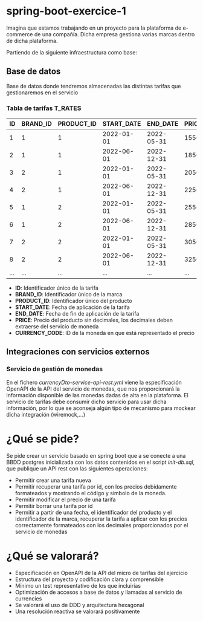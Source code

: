 # spring-boot-exercice-1

Imagina que estamos trabajando en un proyecto para la plataforma de e-commerce de una compañía. Dicha empresa gestiona varias marcas dentro de dicha plataforma.

Partiendo de la siguiente infraestructura como base:

## Base de datos

Base de datos donde tendremos almacenadas las distintas tarifas que gestionaremos en el servicio

### Tabla de tarifas **T_RATES**

| ID | BRAND_ID | PRODUCT_ID | START_DATE | END_DATE   | PRICE | CURRENCY_CODE |
|----| -------- | ---------- | ---------- | ---------- | ----- | ------------- |
| 1  | 1        | 1          | 2022-01-01 | 2022-05-31 | 1550 | EUR           |
| 2  | 1        | 1          | 2022-06-01 | 2022-12-31 | 1850 | USD           |
| 3  | 2        | 1          | 2022-01-01 | 2022-05-31 | 2050 | EUR           |
| 4  | 2        | 1          | 2022-06-01 | 2022-12-31 | 2250 | USD           |
| 5  | 1        | 2          | 2022-01-01 | 2022-05-31 | 2550 | EUR           |
| 6  | 1        | 2          | 2022-06-01 | 2022-12-31 | 2850 | USD           |
| 7  | 2        | 2          | 2022-01-01 | 2022-05-31 | 3050 | EUR           |
| 8  | 2        | 2          | 2022-06-01 | 2022-12-31 | 3250 | USD           |
| ...| ...      | ...        | ...        | ...        | ...  | ...           |

* **ID**: Identificador único de la tarifa
* **BRAND_ID**: Identificador único de la marca
* **PRODUCT_ID**: Identificador único del producto
* **START_DATE**: Fecha de aplicación de la tarifa
* **END_DATE**: Fecha de fin de aplicación de la tarifa
* **PRICE**: Precio del producto sin decimales, los decimales deben extraerse del servicio de moneda
* **CURRENCY_CODE**: ID de la moneda en que está representado el precio

## Integraciones con servicios externos

### Servicio de gestión de monedas

En el fichero *currencyDto-service-api-rest.yml* viene la especificación OpenAPI de la API del servicio de monedas, que nos proporcionará la información disponible de las monedas dadas de alta en la plataforma. El servicio de tarifas debe consumir dicho servicio para usar dicha información, por lo que se aconseja algún tipo de mecanismo para mockear dicha integración (wiremock,...)

# ¿Qué se pide?
Se pide crear un servicio basado en spring boot que a se conecte a una BBDD postgres inicializada con los datos contenidos en el script *init-db.sql*, que publique un API rest con las siguientes operaciones:

* Permitir crear una tarifa nueva
* Permitir recuperar una tarifa por id, con los precios debidamente formateados y mostrando el código y símbolo de la moneda.
* Permitir modificar el precio de una tarifa
* Permitir borrar una tarifa por id
* Permitir a partir de una fecha, el identificador del producto y el identificador de la marca, recuperar la tarifa a aplicar con los precios correctamente formateados con los decimales proporcionados por el servicio de monedas

# ¿Qué se valorará?

* Especificación en OpenAPI de la API del micro de tarifas del ejercicio
* Estructura del proyecto y codificación clara y comprensible
* Mínimo un test representativo de los que incluirías
* Optimización de accesos a base de datos y llamadas al servicio de currencies
* Se valorará el uso de DDD y arquitectura hexagonal
* Una resolución reactiva se valorará positivamente
